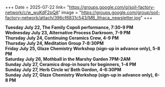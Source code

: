 +++
Date = 2025-07-22
link= "https://groups.google.com/g/soil-factory-network/c/w_wuKdF2pQA"
image = "https://groups.google.com/group/soil-factory-network/attach/396cf6831c543/MB_Ithaca_newsletter.jpg"
+++

**Tuesday July 22, The Family Copoli performance, 7:30-9 PM**  
**Wednesday July 23, Alternative Process Darkroom, 7-9 PM**  
**Thursday July 24, Continuing Ceramics Crew, 4-9 PM**  
**Thursday July 24, Meditation Group 7-8:30PM**  
**Friday July 25, Glaze Chemistry Workshop (sign-up in advance only), 5-8 PM**  
**Saturday July 26, Mothball in the Marshy Garden 7PM-2AM**  
**Sunday July 27, Ceramics drop-in hours for beginners, 1-4 PM**  
**Sunday July 27, Herb Circle w/ Beth Gordon, 4-6:30PM**  
**Sunday July 27, Glaze Chemistry Workshop (sign-up in advance only), 6-8 PM**

<!--more--\> 
